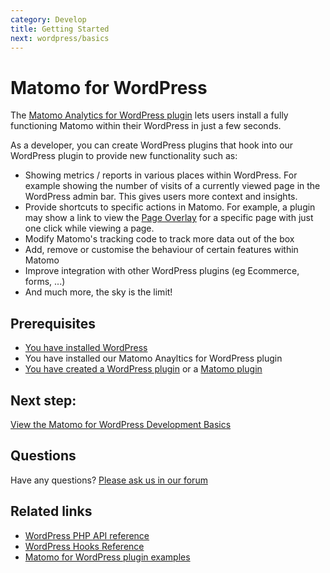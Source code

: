 ```yaml
---
category: Develop
title: Getting Started
next: wordpress/basics
---
```

# Matomo for WordPress

The [Matomo Analytics for WordPress plugin](https://github.com/matomo-org/wp-matomo/) lets users install a fully functioning Matomo within their WordPress in just a few seconds.

As a developer, you can create WordPress plugins that hook into our WordPress plugin to provide new functionality such as:

* Showing metrics / reports in various places within WordPress. For example showing the number of visits of a currently viewed page in the WordPress admin bar. This gives users more context and insights.
* Provide shortcuts to specific actions in Matomo. For example, a plugin may show a link to view the [Page Overlay](https://matomo.org/docs/page-overlay/) for a specific page with just one click while viewing a page.
* Modify Matomo's tracking code to track more data out of the box
* Add, remove or customise the behaviour of certain features within Matomo
* Improve integration with other WordPress plugins (eg Ecommerce, forms, ...)
* And much more, the sky is the limit!

## Prerequisites

* [You have installed WordPress](https://wordpress.org/support/article/how-to-install-wordpress/)
* You have installed our Matomo Anayltics for WordPress plugin
* [You have created a WordPress plugin](https://codex.wordpress.org/Writing_a_Plugin) or a [Matomo plugin](/guides/getting-started-part-1)

## Next step:

[View the Matomo for WordPress Development Basics](/guides/wordpress/basics)

## Questions

Have any questions? [Please ask us in our forum](https://forum.matomo.org/c/plugins-platform)

## Related links

* [WordPress PHP API reference](/api-reference/wordpress/classes-reference)
* [WordPress Hooks Reference](/api-reference/wordpress/hooks-reference)
* [Matomo for WordPress plugin examples](https://github.com/matomo-org/matomo-wordpress-plugin-examples)
